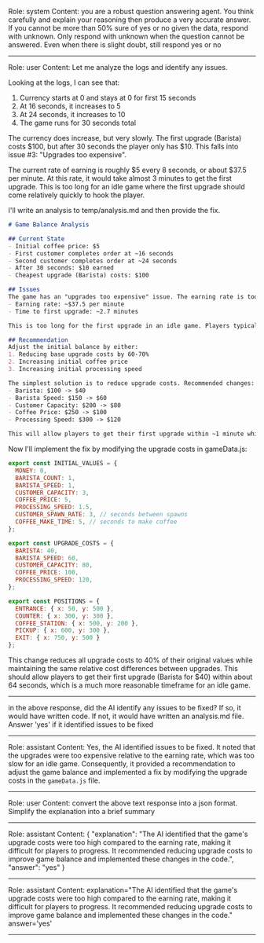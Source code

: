 Role: system
Content: you are a robust question answering agent. You think carefully and explain your reasoning then produce a very accurate answer. If you cannot be more than 50% sure of yes or no given the data, respond with unknown. Only respond with unknown when the question cannot be answered. Even when there is slight doubt, still respond yes or no
__________________
Role: user
Content: Let me analyze the logs and identify any issues.

Looking at the logs, I can see that:
1. Currency starts at 0 and stays at 0 for first 15 seconds
2. At 16 seconds, it increases to 5
3. At 24 seconds, it increases to 10
4. The game runs for 30 seconds total

The currency does increase, but very slowly. The first upgrade (Barista) costs $100, but after 30 seconds the player only has $10. This falls into issue #3: "Upgrades too expensive".

The current rate of earning is roughly $5 every 8 seconds, or about $37.5 per minute. At this rate, it would take almost 3 minutes to get the first upgrade. This is too long for an idle game where the first upgrade should come relatively quickly to hook the player.

I'll write an analysis to temp/analysis.md and then provide the fix.

```markdown temp/analysis.md
# Game Balance Analysis

## Current State
- Initial coffee price: $5
- First customer completes order at ~16 seconds
- Second customer completes order at ~24 seconds
- After 30 seconds: $10 earned
- Cheapest upgrade (Barista) costs: $100

## Issues
The game has an "upgrades too expensive" issue. The earning rate is too slow compared to upgrade costs:
- Earning rate: ~$37.5 per minute
- Time to first upgrade: ~2.7 minutes

This is too long for the first upgrade in an idle game. Players typically expect to get their first upgrade within 30-60 seconds to maintain engagement.

## Recommendation
Adjust the initial balance by either:
1. Reducing base upgrade costs by 60-70%
2. Increasing initial coffee price
3. Increasing initial processing speed

The simplest solution is to reduce upgrade costs. Recommended changes:
- Barista: $100 -> $40
- Barista Speed: $150 -> $60
- Customer Capacity: $200 -> $80
- Coffee Price: $250 -> $100
- Processing Speed: $300 -> $120

This will allow players to get their first upgrade within ~1 minute while maintaining the relative cost ratios between upgrades.
```

Now I'll implement the fix by modifying the upgrade costs in gameData.js:

```js src/game/gameData.js
export const INITIAL_VALUES = {
  MONEY: 0,
  BARISTA_COUNT: 1,
  BARISTA_SPEED: 1,
  CUSTOMER_CAPACITY: 3,
  COFFEE_PRICE: 5,
  PROCESSING_SPEED: 1.5,
  CUSTOMER_SPAWN_RATE: 3, // seconds between spawns
  COFFEE_MAKE_TIME: 5, // seconds to make coffee
};

export const UPGRADE_COSTS = {
  BARISTA: 40,
  BARISTA_SPEED: 60,
  CUSTOMER_CAPACITY: 80,
  COFFEE_PRICE: 100,
  PROCESSING_SPEED: 120,
};

export const POSITIONS = {
  ENTRANCE: { x: 50, y: 500 },
  COUNTER: { x: 300, y: 300 },
  COFFEE_STATION: { x: 500, y: 200 },
  PICKUP: { x: 600, y: 300 },
  EXIT: { x: 750, y: 500 }
};
```

This change reduces all upgrade costs to 40% of their original values while maintaining the same relative cost differences between upgrades. This should allow players to get their first upgrade (Barista for $40) within about 64 seconds, which is a much more reasonable timeframe for an idle game.

_____
in the above response, did the AI identify any issues to be fixed? If so, it would have written code. If not, it would have written an analysis.md file. Answer 'yes' if it identified issues to be fixed
__________________
Role: assistant
Content: Yes, the AI identified issues to be fixed. It noted that the upgrades were too expensive relative to the earning rate, which was too slow for an idle game. Consequently, it provided a recommendation to adjust the game balance and implemented a fix by modifying the upgrade costs in the `gameData.js` file.
__________________
Role: user
Content: convert the above text response into a json format. Simplify the explanation into a brief summary
__________________
Role: assistant
Content: {
  "explanation": "The AI identified that the game's upgrade costs were too high compared to the earning rate, making it difficult for players to progress. It recommended reducing upgrade costs to improve game balance and implemented these changes in the code.",
  "answer": "yes"
}
__________________
Role: assistant
Content: explanation="The AI identified that the game's upgrade costs were too high compared to the earning rate, making it difficult for players to progress. It recommended reducing upgrade costs to improve game balance and implemented these changes in the code." answer='yes'
__________________
